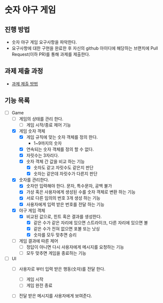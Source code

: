 # 숫자 야구 게임
## 진행 방법
* 숫자 야구 게임 요구사항을 파악한다.
* 요구사항에 대한 구현을 완료한 후 자신의 github 아이디에 해당하는 브랜치에 Pull Request(이하 PR)를 통해 과제를 제출한다.

## 과제 제출 과정
* [과제 제출 방법](https://github.com/next-step/nextstep-docs/tree/master/precourse)

## 기능 목록
- [ ] Game
    - [ ] 게임의 상태를 관리 한다.
        - [ ] 게임 시작/종료 제어 기능
    - [x] 게임 숫자 객체
        - [x] 게임 규칙에 맞는 숫자 객체를 정의 한다.
            - 1~9까지의 숫자
        - [x] 연속되는 숫자 객체를 정의 할 수 없다.
        - [x] 자릿수는 3자리다.
        - [x] 숫자 객체 간 값을 비교 하는 기능
            - [x] 숫자도 같고 자릿수도 같은지 판단
            - [x] 숫자는 같은데 자릿수가 다른지 판단
    - [x] 숫자를 관리한다.
        - [x] 숫자만 입력해야 한다. 문자, 특수문자, 공백 불가
        - [x] 가상 혹은 사용자에게 생성된 수를 숫자 객체로 변환 하는 기능
        - [x] 서로 다른 임의의 번호 3개 생성 하는 기능
        - [x] 사용자에게 입력 받은 번호를 전달 하는 기능 
    - [x] 야구 게임 객체
        - [x] 비교된 값으로, 힌트 혹은 결과를 생성한다.
            - [x] 같은 수가 같은 자리에 있으면 스트라이크, 다른 자리에 있으면 볼
            - [x] 같은 수가 전혀 없으면 포볼 또는 낫싱
            - [x] 숫자를 모두 맞추면 승리
    - [ ] 게임 결과에 따른 제어
        - [ ] 정답이 아니면 다시 사용자에게 메시지를 요청하는 기능
        - [ ] 모두 맞추면 게임을 종료하는 기능
        
- [ ] UI  
    - [ ] 사용자로 부터 입력 받은 행동(숫자)를 전달 한다.
        - [ ] 게임 시작
        - [ ] 게임 완전 종료
    - [ ] 전달 받은 메시지를 사용자에게 보여준다.
    